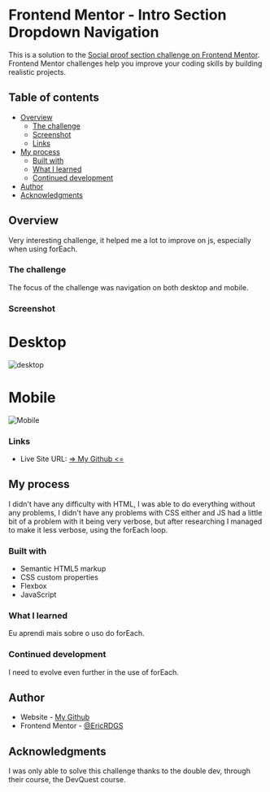 # Frontend Mentor - Intro Section Dropdown Navigation

This is a solution to the [Social proof section challenge on Frontend Mentor](https://www.frontendmentor.io/challenges/intro-section-with-dropdown-navigation-ryaPetHE5). Frontend Mentor challenges help you improve your coding skills by building realistic projects. 

## Table of contents

- [Overview](#overview)
  - [The challenge](#the-challenge)
  - [Screenshot](#screenshot)
  - [Links](#links)
- [My process](#my-process)
  - [Built with](#built-with)
  - [What I learned](#what-i-learned)
  - [Continued development](#continued-development)
- [Author](#author)
- [Acknowledgments](#acknowledgments)


## Overview

Very interesting challenge, it helped me a lot to improve on js, especially when using forEach.

### The challenge

The focus of the challenge was navigation on both desktop and mobile.

### Screenshot

# Desktop

<img src="src/images/desktop.png" alt="desktop">

# Mobile

<img src="src/images/mobile.png" alt="Mobile">

### Links

- Live Site URL: [ => My Github <=](https://ericrdgs.github.io/Intro-Section-Dropdown-Navigation/)

## My process

I didn't have any difficulty with HTML, I was able to do everything without any problems, I didn't have any problems with CSS either and JS had a little bit of a problem with it being very verbose, but after researching I managed to make it less verbose, using the forEach loop.

### Built with

- Semantic HTML5 markup
- CSS custom properties
- Flexbox
- JavaScript

### What I learned

Eu aprendi mais sobre o uso do forEach.

### Continued development

I need to evolve even further in the use of forEach.

## Author

- Website - [My Github](https://github.com/EricRDGS)
- Frontend Mentor - [@EricRDGS](https://www.frontendmentor.io/profile/EricRDGS)


## Acknowledgments

I was only able to solve this challenge thanks to the double dev, through their course, the DevQuest course.
